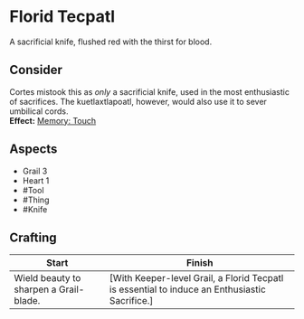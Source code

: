 # Florid Tecpatl
A sacrificial knife, flushed red with the thirst for blood.
## Consider
Cortes mistook this as <i>only</i> a sacrificial knife, used in the most enthusiastic of sacrifices. The kuetlaxtlapoatl, however, would also use it to sever umbilical cords.<br>**Effect:** [Memory: Touch](https://uadaf.theevilroot.xyz/rowenarium/element/mem.touch)
## Aspects
- Grail 3
- Heart 1
- #Tool 
- #Thing 
- #Knife
## Crafting
| Start                                  | Finish                                                                                         |
| -------------------------------------- | ---------------------------------------------------------------------------------------------- |
| Wield beauty to sharpen a Grail-blade. | \[With Keeper-level Grail, a Florid Tecpatl is essential to induce an Enthusiastic Sacrifice.] |
